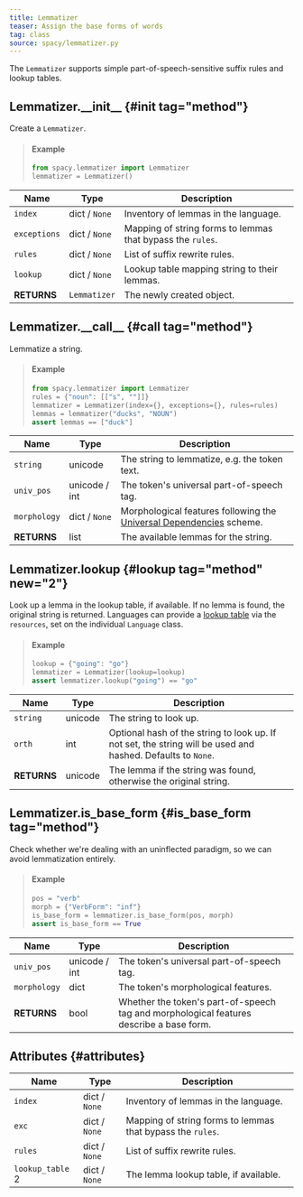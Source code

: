 ```yaml
---
title: Lemmatizer
teaser: Assign the base forms of words
tag: class
source: spacy/lemmatizer.py
---
```


The `Lemmatizer` supports simple part-of-speech-sensitive suffix rules and
lookup tables.

## Lemmatizer.\_\_init\_\_ {#init tag="method"}

Create a `Lemmatizer`.

> #### Example
>
> ```python
> from spacy.lemmatizer import Lemmatizer
> lemmatizer = Lemmatizer()
> ```

| Name         | Type          | Description                                                |
| ------------ | ------------- | ---------------------------------------------------------- |
| `index`      | dict / `None` | Inventory of lemmas in the language.                       |
| `exceptions` | dict / `None` | Mapping of string forms to lemmas that bypass the `rules`. |
| `rules`      | dict / `None` | List of suffix rewrite rules.                              |
| `lookup`     | dict / `None` | Lookup table mapping string to their lemmas.               |
| **RETURNS**  | `Lemmatizer`  | The newly created object.                                  |

## Lemmatizer.\_\_call\_\_ {#call tag="method"}

Lemmatize a string.

> #### Example
>
> ```python
> from spacy.lemmatizer import Lemmatizer
> rules = {"noun": [["s", ""]]}
> lemmatizer = Lemmatizer(index={}, exceptions={}, rules=rules)
> lemmas = lemmatizer("ducks", "NOUN")
> assert lemmas == ["duck"]
> ```

| Name         | Type          | Description                                                                                              |
| ------------ | ------------- | -------------------------------------------------------------------------------------------------------- |
| `string`     | unicode       | The string to lemmatize, e.g. the token text.                                                            |
| `univ_pos`   | unicode / int | The token's universal part-of-speech tag.                                                                |
| `morphology` | dict / `None` | Morphological features following the [Universal Dependencies](http://universaldependencies.org/) scheme. |
| **RETURNS**  | list          | The available lemmas for the string.                                                                     |

## Lemmatizer.lookup {#lookup tag="method" new="2"}

Look up a lemma in the lookup table, if available. If no lemma is found, the
original string is returned. Languages can provide a
[lookup table](/usage/adding-languages#lemmatizer) via the `resources`, set on
the individual `Language` class.

> #### Example
>
> ```python
> lookup = {"going": "go"}
> lemmatizer = Lemmatizer(lookup=lookup)
> assert lemmatizer.lookup("going") == "go"
> ```

| Name        | Type    | Description                                                                                                 |
| ----------- | ------- | ----------------------------------------------------------------------------------------------------------- |
| `string`    | unicode | The string to look up.                                                                                      |
| `orth`      | int     | Optional hash of the string to look up. If not set, the string will be used and hashed. Defaults to `None`. |
| **RETURNS** | unicode | The lemma if the string was found, otherwise the original string.                                           |

## Lemmatizer.is_base_form {#is_base_form tag="method"}

Check whether we're dealing with an uninflected paradigm, so we can avoid
lemmatization entirely.

> #### Example
>
> ```python
> pos = "verb"
> morph = {"VerbForm": "inf"}
> is_base_form = lemmatizer.is_base_form(pos, morph)
> assert is_base_form == True
> ```

| Name         | Type          | Description                                                                             |
| ------------ | ------------- | --------------------------------------------------------------------------------------- |
| `univ_pos`   | unicode / int | The token's universal part-of-speech tag.                                               |
| `morphology` | dict          | The token's morphological features.                                                     |
| **RETURNS**  | bool          | Whether the token's part-of-speech tag and morphological features describe a base form. |

## Attributes {#attributes}

| Name                                      | Type          | Description                                                |
| ----------------------------------------- | ------------- | ---------------------------------------------------------- |
| `index`                                   | dict / `None` | Inventory of lemmas in the language.                       |
| `exc`                                     | dict / `None` | Mapping of string forms to lemmas that bypass the `rules`. |
| `rules`                                   | dict / `None` | List of suffix rewrite rules.                              |
| `lookup_table` <Tag variant="new">2</Tag> | dict / `None` | The lemma lookup table, if available.                      |
